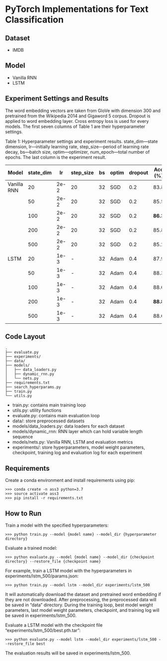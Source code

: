 # PyTorch Implementations for Text Classification

## Dataset
- IMDB

## Model
- Vanilla RNN
- LSTM

## Experiment Settings and Results
The word embedding vectors are taken from GloVe with dimension 300 and pretrained from the Wikipedia 2014 and Gigaword 5 corpus. Dropout is applied to word embedding layer. Cross entropy loss is used for every models. The first seven columns of Table 1 are their hyperparameter settings.


Table 1: Hyperparameter settings and experiment results. state_dim—state dimension, lr—initially learning rate, step_size—period of learning rate decay, bs—batch size, optim—optimizer, num_epoch—total number of epochs. The last column is the experiment result.

|     Model          |     state_dim    |     lr      |     step_size    |     bs    |     optim    |     dropout    |     Acc (%)    |
|--------------------|------------------|-------------|------------------|-----------|--------------|----------------|----------------|
|     Vanilla RNN    |     20           |     2e-2    |     20           |     32    |     SGD      |     0.2        |     83.8       |
|                    |     50           |     2e-2    |     20           |     32    |     SGD      |     0.2        |     85.5       |
|                    |     100          |     2e-2    |     20           |     32    |     SGD      |     0.2        |     **86.3**       |
|                    |     200          |     2e-2    |     20           |     32    |     SGD      |     0.2        |     85.8       |
|                    |     500          |     2e-2    |     20           |     32    |     SGD      |     0.2        |     85.2       |
|     LSTM           |     20           |     1e-3    |     -            |     32    |     Adam     |     0.4        |     87.9       |
|                    |     50           |     1e-3    |     -            |     32    |     Adam     |     0.4        |     88.3       |
|                    |     100          |     1e-3    |     -            |     32    |     Adam     |     0.4        |     88.6       |
|                    |     200          |     1e-3    |     -            |     32    |     Adam     |     0.4        |     **88.8**       |
|                    |     500          |     1e-3    |     -            |     32    |     Adam     |     0.4        |     88.6       |





## Code Layout
```
.
├── evaluate.py
├── experiments/
├── data/
├── models/
│   ├── data_loaders.py
│   ├── dynamic_rnn.py
│   └── nets.py
├── requirements.txt
├── search_hyperparams.py
├── train.py
└── utils.py
```

-	train.py: contains main training loop
-	utils.py: utility functions
-	evaluate.py: contains main evaluation loop
-	data/: store preprocessed datasets
-	models/data_loaders.py: data loaders for each dataset
-	models/dynamic_rnn: RNN layer which can hold variable length sequence
-	models/nets.py: Vanilla RNN, LSTM and evaluation metrics
-	experiments/: store hyperparameters, model weight parameters, checkpoint, training log and evaluation log for each experiment

## Requirements
Create a conda environment and install requirements using pip:
```
>>> conda create -n ass3 python=3.7
>>> source activate ass3
>>> pip install -r requirements.txt
```

## How to Run
Train a model with the specified hyperparameters:
```
>>> python train.py --model {model name} --model_dir {hyperparameter directory}
```
Evaluate a trained model:
```
>>> python evaluate.py --model {model name} --model_dir {checkpoint directory} --restore_file {checkpoint name}
```

For example, train a LSTM model with the hyperparameters in experiments/lstm_500/params.json:
```
>>> python train.py --model lstm --model_dir experiments/lstm_500
```
It will automatically download the dataset and pretrained word embedding if they are not downloaded. After preprocessing, the preprocessed data will be saved in “data” directory. During the training loop, best model weight parameters, last model weight parameters, checkpoint, and training log will be saved in experiments/lstm_500.

Evaluate a LSTM model with the checkpoint file “experiments/lstm_500/best.pth.tar”:
```
>>> python evaluate.py --model lstm --model_dir experiments/lstm_500 --restore_file best
```
The evaluation results will be saved in experiments/lstm_500.
